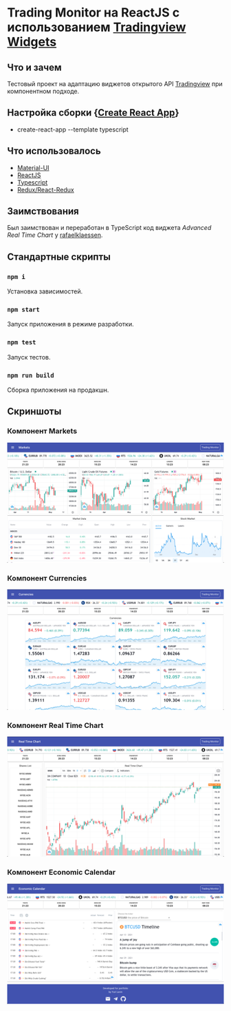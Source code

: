 # Trading Monitor на ReactJS с использованием [Tradingview Widgets](https://www.tradingview.com/widget/)

## Что и зачем

Тестовый проект на адаптацию виджетов открытого API [Tradingview](https://www.tradingview.com/) при компонентном подходе.

## Настройка сборки {[Create React App](https://github.com/facebook/create-react-app)}

- create-react-app --template typescript 


## Что использовалось

- [Material-UI](https://material-ui.com/)
- [ReactJS](https://reactjs.org/)
- [Typescript](https://www.typescriptlang.org/)
- [Redux/React-Redux](https://react-redux.js.org/)

## Заимствования

Был заимствован и переработан в TypeScript код виджета *Advanced Real Time Chart* у [rafaelklaessen](https://github.com/rafaelklaessen/react-tradingview-widget).

## Стандартные скрипты

### `npm i`

Установка зависимостей.

### `npm start`

Запуск приложения в режиме разработки.

### `npm test`

Запуск тестов.

### `npm run build`

Сборка приложения на продакшн.

## Скриншоты

### Компонент Markets

![компонент Markets](./images/markets.png "MARKETS")

### Компонент Currencies

![компонент Markets](./images/currencies.png "CURRENCIES")

### Компонент Real Time Chart

![компонент Markets](./images/real-time-chart.png "REAL TIME CHART")

### Компонент Economic Calendar
![компонент Markets](./images/economic-calendar.png "ECONOMIC CALENDAR")
